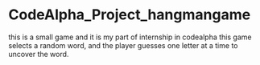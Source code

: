 # CodeAlpha_Project_hangmangame
this is a small game and it is my part of internship in codealpha this game selects a random word, and the player guesses one letter at a time to uncover the word.

